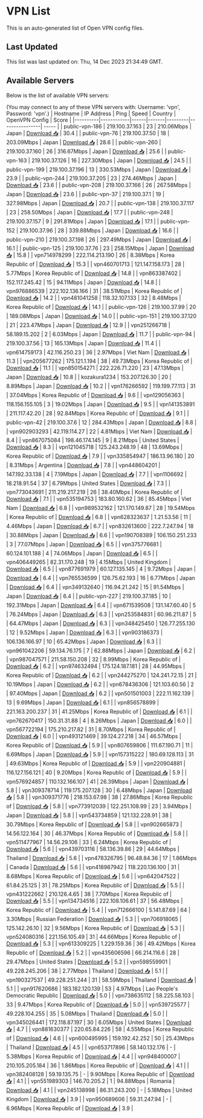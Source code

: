 # VPN List

This is an auto-generated list of Open VPN config files.

## Last Updated

This list was last updated on: Thu, 14 Dec 2023 21:34:49 GMT.

## Available Servers

Below is the list of available VPN servers:

(You may connect to any of these VPN servers with: Username: 'vpn', Password: 'vpn'.)
| Hostname | IP Address | Ping | Speed | Country | OpenVPN Config | Score |
|----------|------------|------|-------|---------|----------------| ----- |
| public-vpn-186 | 219.100.37.163 | 23 | 210.06Mbps | Japan | [Download 📥](./configs/server_0_JP.ovpn) | 30.4 |
| public-vpn-76 | 219.100.37.50 | 18 | 203.09Mbps | Japan | [Download 📥](./configs/server_1_JP.ovpn) | 28.6 |
| public-vpn-260 | 219.100.37.160 | 26 | 316.67Mbps | Japan | [Download 📥](./configs/server_2_JP.ovpn) | 25.6 |
| public-vpn-163 | 219.100.37.126 | 16 | 227.30Mbps | Japan | [Download 📥](./configs/server_3_JP.ovpn) | 24.5 |
| public-vpn-199 | 219.100.37.196 | 13 | 330.53Mbps | Japan | [Download 📥](./configs/server_4_JP.ovpn) | 23.9 |
| public-vpn-244 | 219.100.37.205 | 23 | 274.46Mbps | Japan | [Download 📥](./configs/server_5_JP.ovpn) | 23.6 |
| public-vpn-208 | 219.100.37.166 | 26 | 267.58Mbps | Japan | [Download 📥](./configs/server_6_JP.ovpn) | 23.6 |
| public-vpn-37 | 219.100.37.1 | 19 | 327.98Mbps | Japan | [Download 📥](./configs/server_7_JP.ovpn) | 20.7 |
| public-vpn-138 | 219.100.37.117 | 23 | 258.50Mbps | Japan | [Download 📥](./configs/server_8_JP.ovpn) | 17.7 |
| public-vpn-248 | 219.100.37.157 | 9 | 291.81Mbps | Japan | [Download 📥](./configs/server_9_JP.ovpn) | 17.1 |
| public-vpn-152 | 219.100.37.96 | 28 | 339.88Mbps | Japan | [Download 📥](./configs/server_10_JP.ovpn) | 16.6 |
| public-vpn-210 | 219.100.37.198 | 26 | 297.49Mbps | Japan | [Download 📥](./configs/server_11_JP.ovpn) | 16.1 |
| public-vpn-125 | 219.100.37.76 | 23 | 258.15Mbps | Japan | [Download 📥](./configs/server_12_JP.ovpn) | 15.8 |
| vpn714978299 | 222.114.213.190 | 26 | 8.38Mbps | Korea Republic of | [Download 📥](./configs/server_13_KR.ovpn) | 15.3 |
| vpn460701713 | 121.147.158.173 | 28 | 5.77Mbps | Korea Republic of | [Download 📥](./configs/server_14_KR.ovpn) | 14.8 |
| vpn863387402 | 152.117.245.42 | 15 | 94.11Mbps | Japan | [Download 📥](./configs/server_15_JP.ovpn) | 14.8 |
| vpn976886539 | 222.102.136.166 | 31 | 38.51Mbps | Korea Republic of | [Download 📥](./configs/server_16_KR.ovpn) | 14.2 |
| vpn481041258 | 118.32.107.133 | 32 | 8.48Mbps | Korea Republic of | [Download 📥](./configs/server_17_KR.ovpn) | 14.1 |
| public-vpn-126 | 219.100.37.99 | 20 | 189.08Mbps | Japan | [Download 📥](./configs/server_18_JP.ovpn) | 14.0 |
| public-vpn-151 | 219.100.37.120 | 21 | 223.47Mbps | Japan | [Download 📥](./configs/server_19_JP.ovpn) | 12.9 |
| vpn251266718 | 58.189.15.202 | 2 | 6.03Mbps | Japan | [Download 📥](./configs/server_20_JP.ovpn) | 11.7 |
| public-vpn-94 | 219.100.37.56 | 13 | 165.13Mbps | Japan | [Download 📥](./configs/server_21_JP.ovpn) | 11.4 |
| vpn614759173 | 42.116.250.23 | 36 | 2.97Mbps | Viet Nam | [Download 📥](./configs/server_22_VN.ovpn) | 11.3 |
| vpn205677262 | 175.121.1.194 | 38 | 49.73Mbps | Korea Republic of | [Download 📥](./configs/server_23_KR.ovpn) | 11.1 |
| vpn850154271 | 222.226.71.220 | 23 | 47.13Mbps | Japan | [Download 📥](./configs/server_24_JP.ovpn) | 10.8 |
| kozakura1234 | 153.207.126.30 | 20 | 8.89Mbps | Japan | [Download 📥](./configs/server_25_JP.ovpn) | 10.2 |
| vpn176266592 | 119.199.77.113 | 31 | 37.04Mbps | Korea Republic of | [Download 📥](./configs/server_26_KR.ovpn) | 9.6 |
| vpn129056363 | 118.156.155.105 | 3 | 19.02Mbps | Japan | [Download 📥](./configs/server_27_JP.ovpn) | 9.5 |
| vpn141353891 | 211.117.42.20 | 28 | 92.84Mbps | Korea Republic of | [Download 📥](./configs/server_28_KR.ovpn) | 9.1 |
| public-vpn-42 | 219.100.37.6 | 12 | 284.43Mbps | Japan | [Download 📥](./configs/server_29_JP.ovpn) | 8.8 |
| vpn902903293 | 42.119.114.27 | 22 | 4.81Mbps | Viet Nam | [Download 📥](./configs/server_30_VN.ovpn) | 8.4 |
| vpn867075084 | 198.46.174.145 | 9 | 8.21Mbps | United States | [Download 📥](./configs/server_31_US.ovpn) | 8.3 |
| vpn121045718 | 125.243.248.19 | 48 | 13.69Mbps | Korea Republic of | [Download 📥](./configs/server_32_KR.ovpn) | 7.9 |
| vpn335854947 | 186.13.96.180 | 20 | 8.31Mbps | Argentina | [Download 📥](./configs/server_33_AR.ovpn) | 7.8 |
| vpn448604201 | 147.192.33.138 | 4 | 7.19Mbps | Japan | [Download 📥](./configs/server_34_JP.ovpn) | 7.7 |
| vpn1106692 | 18.218.91.54 | 37 | 6.79Mbps | United States | [Download 📥](./configs/server_35_US.ovpn) | 7.3 |
| vpn773043691 | 211.219.217.219 | 26 | 38.40Mbps | Korea Republic of | [Download 📥](./configs/server_36_KR.ovpn) | 7.1 |
| vpn535194753 | 183.80.160.62 | 36 | 85.45Mbps | Viet Nam | [Download 📥](./configs/server_37_VN.ovpn) | 6.8 |
| vpn989532162 | 121.170.149.87 | 28 | 19.54Mbps | Korea Republic of | [Download 📥](./configs/server_38_KR.ovpn) | 6.8 |
| vpn628323637 | 1.21.53.56 | 11 | 4.46Mbps | Japan | [Download 📥](./configs/server_39_JP.ovpn) | 6.7 |
| vpn832613600 | 222.7.247.94 | 18 | 30.88Mbps | Japan | [Download 📥](./configs/server_40_JP.ovpn) | 6.6 |
| vpn190708389 | 106.150.251.233 | 3 | 77.07Mbps | Japan | [Download 📥](./configs/server_41_JP.ovpn) | 6.5 |
| vpn375776681 | 60.124.101.188 | 4 | 74.06Mbps | Japan | [Download 📥](./configs/server_42_JP.ovpn) | 6.5 |
| vpn406449265 | 82.31.170.248 | 19 | 4.15Mbps | United Kingdom | [Download 📥](./configs/server_43_GB.ovpn) | 6.5 |
| vpn877691979 | 60.127.135.145 | 4 | 9.72Mbps | Japan | [Download 📥](./configs/server_44_JP.ovpn) | 6.4 |
| vpn765536599 | 126.75.62.193 | 16 | 6.77Mbps | Japan | [Download 📥](./configs/server_45_JP.ovpn) | 6.4 |
| vpn349132640 | 116.94.21.242 | 15 | 91.54Mbps | Japan | [Download 📥](./configs/server_46_JP.ovpn) | 6.4 |
| public-vpn-227 | 219.100.37.185 | 10 | 192.31Mbps | Japan | [Download 📥](./configs/server_47_JP.ovpn) | 6.4 |
| vpn671539508 | 131.147.60.40 | 5 | 76.24Mbps | Japan | [Download 📥](./configs/server_48_JP.ovpn) | 6.3 |
| vpn253584831 | 60.96.211.87 | 5 | 64.47Mbps | Japan | [Download 📥](./configs/server_49_JP.ovpn) | 6.3 |
| vpn348425450 | 126.77.255.130 | 12 | 9.52Mbps | Japan | [Download 📥](./configs/server_50_JP.ovpn) | 6.3 |
| vpn903186373 | 106.136.166.97 | 10 | 65.42Mbps | Japan | [Download 📥](./configs/server_51_JP.ovpn) | 6.3 |
| vpn961042206 | 59.134.76.175 | 7 | 62.88Mbps | Japan | [Download 📥](./configs/server_52_JP.ovpn) | 6.2 |
| vpn987047571 | 211.58.150.208 | 32 | 8.99Mbps | Korea Republic of | [Download 📥](./configs/server_53_KR.ovpn) | 6.2 |
| vpn974632494 | 175.124.187.181 | 28 | 44.95Mbps | Korea Republic of | [Download 📥](./configs/server_54_KR.ovpn) | 6.2 |
| vpn244275270 | 124.241.72.15 | 21 | 10.19Mbps | Japan | [Download 📥](./configs/server_55_JP.ovpn) | 6.2 |
| vpn678436306 | 121.103.60.56 | 2 | 97.40Mbps | Japan | [Download 📥](./configs/server_56_JP.ovpn) | 6.2 |
| vpn501501003 | 222.11.162.139 | 13 | 9.69Mbps | Japan | [Download 📥](./configs/server_57_JP.ovpn) | 6.1 |
| vpn856578899 | 221.163.200.237 | 31 | 41.25Mbps | Korea Republic of | [Download 📥](./configs/server_58_KR.ovpn) | 6.1 |
| vpn762670417 | 150.31.31.88 | 4 | 8.26Mbps | Japan | [Download 📥](./configs/server_59_JP.ovpn) | 6.0 |
| vpn567722194 | 175.210.217.82 | 31 | 8.70Mbps | Korea Republic of | [Download 📥](./configs/server_60_KR.ovpn) | 6.0 |
| vpn493121469 | 39.124.27.218 | 34 | 46.57Mbps | Korea Republic of | [Download 📥](./configs/server_61_KR.ovpn) | 5.9 |
| vpn807659806 | 111.67.190.71 | 11 | 6.69Mbps | Japan | [Download 📥](./configs/server_62_JP.ovpn) | 5.9 |
| vpn157315222 | 180.69.128.113 | 31 | 49.63Mbps | Korea Republic of | [Download 📥](./configs/server_63_KR.ovpn) | 5.9 |
| vpn220904881 | 116.127.156.121 | 40 | 9.20Mbps | Korea Republic of | [Download 📥](./configs/server_64_KR.ovpn) | 5.9 |
| vpn576924857 | 110.132.166.107 | 41 | 26.39Mbps | Japan | [Download 📥](./configs/server_65_JP.ovpn) | 5.8 |
| vpn309378714 | 119.175.207.128 | 30 | 6.48Mbps | Japan | [Download 📥](./configs/server_66_JP.ovpn) | 5.8 |
| vpn309371776 | 218.153.67.98 | 38 | 27.86Mbps | Korea Republic of | [Download 📥](./configs/server_67_KR.ovpn) | 5.8 |
| vpn773912039 | 122.251.108.99 | 23 | 3.94Mbps | Japan | [Download 📥](./configs/server_68_JP.ovpn) | 5.8 |
| vpn543734859 | 121.132.228.91 | 38 | 30.79Mbps | Korea Republic of | [Download 📥](./configs/server_69_KR.ovpn) | 5.8 |
| vpn902665873 | 14.56.122.164 | 30 | 46.37Mbps | Korea Republic of | [Download 📥](./configs/server_70_KR.ovpn) | 5.8 |
| vpn511477967 | 14.56.29.106 | 33 | 6.24Mbps | Korea Republic of | [Download 📥](./configs/server_71_KR.ovpn) | 5.6 |
| vpn439703116 | 58.136.39.86 | 29 | 44.64Mbps | Thailand | [Download 📥](./configs/server_72_TH.ovpn) | 5.6 |
| vpn478326795 | 96.48.84.36 | 17 | 1.86Mbps | Canada | [Download 📥](./configs/server_73_CA.ovpn) | 5.6 |
| vpn418987942 | 118.220.136.100 | 31 | 8.68Mbps | Korea Republic of | [Download 📥](./configs/server_74_KR.ovpn) | 5.6 |
| vpn642047522 | 61.84.25.125 | 31 | 78.25Mbps | Korea Republic of | [Download 📥](./configs/server_75_KR.ovpn) | 5.5 |
| vpn431222662 | 210.126.4.65 | 38 | 7.70Mbps | Korea Republic of | [Download 📥](./configs/server_76_KR.ovpn) | 5.5 |
| vpn134734516 | 222.108.106.61 | 37 | 56.48Mbps | Korea Republic of | [Download 📥](./configs/server_77_KR.ovpn) | 5.4 |
| vpn712666100 | 5.141.87.69 | 64 | 3.30Mbps | Russian Federation | [Download 📥](./configs/server_78_RU.ovpn) | 5.3 |
| vpn706918065 | 125.142.26.10 | 32 | 9.56Mbps | Korea Republic of | [Download 📥](./configs/server_79_KR.ovpn) | 5.3 |
| vpn524080316 | 221.156.105.49 | 31 | 44.66Mbps | Korea Republic of | [Download 📥](./configs/server_80_KR.ovpn) | 5.3 |
| vpn613309225 | 1.229.159.36 | 36 | 49.42Mbps | Korea Republic of | [Download 📥](./configs/server_81_KR.ovpn) | 5.2 |
| vpn435606596 | 66.214.116.6 | 28 | 29.47Mbps | United States | [Download 📥](./configs/server_82_US.ovpn) | 5.2 |
| vpn598559901 | 49.228.245.206 | 38 | 2.77Mbps | Thailand | [Download 📥](./configs/server_83_TH.ovpn) | 5.1 |
| vpn190327537 | 49.228.251.244 | 31 | 58.59Mbps | Thailand | [Download 📥](./configs/server_84_TH.ovpn) | 5.1 |
| vpn917620686 | 183.182.120.139 | 53 | 4.97Mbps | Lao People's Democratic Republic | [Download 📥](./configs/server_85_LA.ovpn) | 5.0 |
| vpn738635112 | 58.225.58.103 | 33 | 9.47Mbps | Korea Republic of | [Download 📥](./configs/server_86_KR.ovpn) | 5.0 |
| vpn539725577 | 49.228.104.255 | 35 | 5.08Mbps | Thailand | [Download 📥](./configs/server_87_TH.ovpn) | 5.0 |
| vpn345026441 | 172.118.87.197 | 30 | 6.05Mbps | United States | [Download 📥](./configs/server_88_US.ovpn) | 4.7 |
| vpn881630377 | 220.65.84.226 | 58 | 4.55Mbps | Korea Republic of | [Download 📥](./configs/server_89_KR.ovpn) | 4.6 |
| vpn600495995 | 159.192.42.252 | 50 | 25.43Mbps | Thailand | [Download 📥](./configs/server_90_TH.ovpn) | 4.5 |
| vpn653717896 | 58.140.132.176 | - | 5.38Mbps | Korea Republic of | [Download 📥](./configs/server_91_KR.ovpn) | 4.4 |
| vpn948400007 | 210.105.205.184 | 36 | 1.86Mbps | Korea Republic of | [Download 📥](./configs/server_92_KR.ovpn) | 4.1 |
| vpn382408128 | 59.19.135.75 | - | 9.90Mbps | Korea Republic of | [Download 📥](./configs/server_93_KR.ovpn) | 4.1 |
| vpn551989303 | 146.70.205.2 | 1 | 94.88Mbps | Romania | [Download 📥](./configs/server_94_RO.ovpn) | 4.1 |
| vpn245138998 | 86.31.243.200 | - | 5.18Mbps | United Kingdom | [Download 📥](./configs/server_95_GB.ovpn) | 3.9 |
| vpn950689606 | 59.31.247.94 | - | 6.96Mbps | Korea Republic of | [Download 📥](./configs/server_96_KR.ovpn) | 3.9 |
